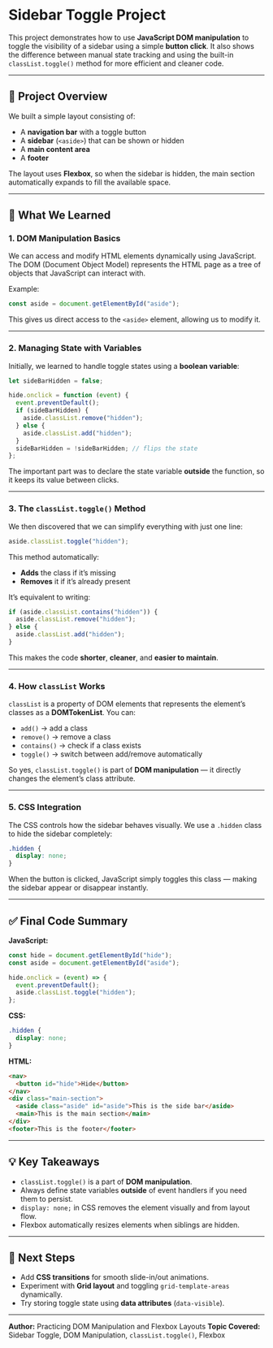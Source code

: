 # Sidebar Toggle Project

This project demonstrates how to use **JavaScript DOM manipulation** to toggle the visibility of a sidebar using a simple **button click**. It also shows the difference between manual state tracking and using the built-in `classList.toggle()` method for more efficient and cleaner code.

---

## 🧩 Project Overview

We built a simple layout consisting of:

* A **navigation bar** with a toggle button
* A **sidebar** (`<aside>`) that can be shown or hidden
* A **main content area**
* A **footer**

The layout uses **Flexbox**, so when the sidebar is hidden, the main section automatically expands to fill the available space.

---

## 🧠 What We Learned

### 1. DOM Manipulation Basics

We can access and modify HTML elements dynamically using JavaScript. The DOM (Document Object Model) represents the HTML page as a tree of objects that JavaScript can interact with.

Example:

```js
const aside = document.getElementById("aside");
```

This gives us direct access to the `<aside>` element, allowing us to modify it.

---

### 2. Managing State with Variables

Initially, we learned to handle toggle states using a **boolean variable**:

```js
let sideBarHidden = false;

hide.onclick = function (event) {
  event.preventDefault();
  if (sideBarHidden) {
    aside.classList.remove("hidden");
  } else {
    aside.classList.add("hidden");
  }
  sideBarHidden = !sideBarHidden; // flips the state
};
```

The important part was to declare the state variable **outside** the function, so it keeps its value between clicks.

---

### 3. The `classList.toggle()` Method

We then discovered that we can simplify everything with just one line:

```js
aside.classList.toggle("hidden");
```

This method automatically:

* **Adds** the class if it’s missing
* **Removes** it if it’s already present

It’s equivalent to writing:

```js
if (aside.classList.contains("hidden")) {
  aside.classList.remove("hidden");
} else {
  aside.classList.add("hidden");
}
```

This makes the code **shorter**, **cleaner**, and **easier to maintain**.

---

### 4. How `classList` Works

`classList` is a property of DOM elements that represents the element’s classes as a **DOMTokenList**. You can:

* `add()` → add a class
* `remove()` → remove a class
* `contains()` → check if a class exists
* `toggle()` → switch between add/remove automatically

So yes, `classList.toggle()` is part of **DOM manipulation** — it directly changes the element’s class attribute.

---

### 5. CSS Integration

The CSS controls how the sidebar behaves visually. We use a `.hidden` class to hide the sidebar completely:

```css
.hidden {
  display: none;
}
```

When the button is clicked, JavaScript simply toggles this class — making the sidebar appear or disappear instantly.

---

## ✅ Final Code Summary

**JavaScript:**

```js
const hide = document.getElementById("hide");
const aside = document.getElementById("aside");

hide.onclick = (event) => {
  event.preventDefault();
  aside.classList.toggle("hidden");
};
```

**CSS:**

```css
.hidden {
  display: none;
}
```

**HTML:**

```html
<nav>
  <button id="hide">Hide</button>
</nav>
<div class="main-section">
  <aside class="aside" id="aside">This is the side bar</aside>
  <main>This is the main section</main>
</div>
<footer>This is the footer</footer>
```

---

## 💡 Key Takeaways

* `classList.toggle()` is a part of **DOM manipulation**.
* Always define state variables **outside** of event handlers if you need them to persist.
* `display: none;` in CSS removes the element visually and from layout flow.
* Flexbox automatically resizes elements when siblings are hidden.

---

## 🧭 Next Steps

* Add **CSS transitions** for smooth slide-in/out animations.
* Experiment with **Grid layout** and toggling `grid-template-areas` dynamically.
* Try storing toggle state using **data attributes** (`data-visible`).

---

**Author:** Practicing DOM Manipulation and Flexbox Layouts
**Topic Covered:** Sidebar Toggle, DOM Manipulation, `classList.toggle()`, Flexbox

